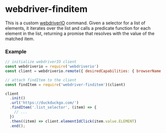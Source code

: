 # webdriver-finditem

This is a custom [webdriverIO](http://webdriver.io/) command. Given a selector for a list of elements, it
iterates over the list and calls a predicate function for each element in the list, returning a promise that resolves
with the value of the matched item.

### Example

```javascript
// initialize webdriverIO client
const webdriverio = require('webdriverio')
const client = webdriverio.remote({ desiredCapabilities: { browserName: 'chrome' }})

// attach findItem to the client
const findItem = require('webdriver-finditem')(client)

client
  .init()
  .url('https://duckduckgo.com/')
  .findItem('.list_selector', (item) => {
    // ...
  })
  .then((item) => client.elementIdClick(item.value.ELEMENT)
  .end();
```
